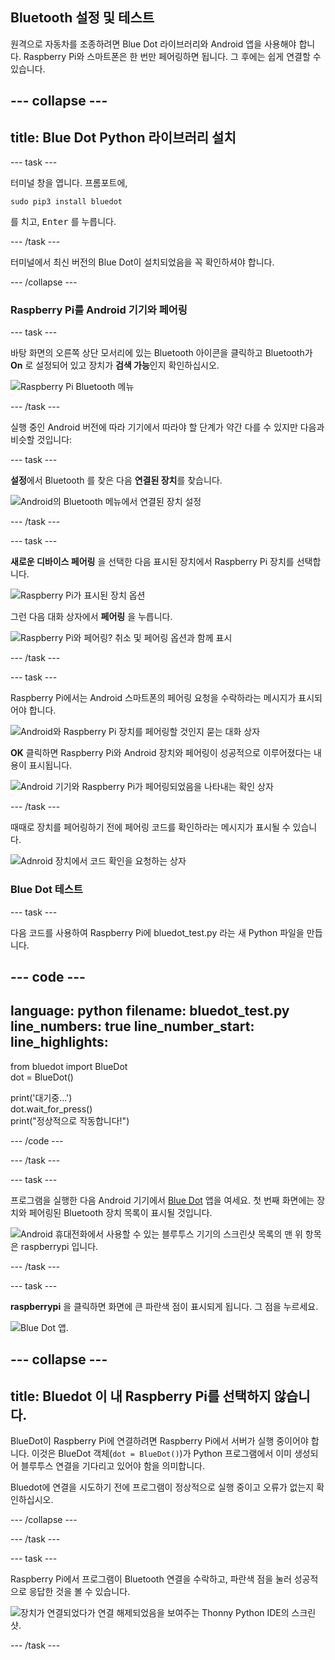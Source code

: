 ## Bluetooth 설정 및 테스트

원격으로 자동차를 조종하려면 Blue Dot 라이브러리와 Android 앱을 사용해야 합니다. Raspberry Pi와 스마트폰은 한 번만 페어링하면 됩니다. 그 후에는 쉽게 연결할 수 있습니다.

--- collapse ---
---
title: Blue Dot Python 라이브러리 설치
---

--- task ---

터미널 창을 엽니다. 프롬포트에,
```
sudo pip3 install bluedot
```
를 치고, <kbd>Enter</kbd> 를 누릅니다.

--- /task ---

터미널에서 최신 버전의 Blue Dot이 설치되었음을 꼭 확인하셔야 합니다.

--- /collapse ---

### Raspberry Pi를 Android 기기와 페어링

--- task ---

바탕 화면의 오른쪽 상단 모서리에 있는 Bluetooth 아이콘을 클릭하고 Bluetooth가 **On** 로 설정되어 있고 장치가 **검색 가능**인지 확인하십시오.

![Raspberry Pi Bluetooth 메뉴](images/bt_rpi_1.png)

--- /task ---

실행 중인 Android 버전에 따라 기기에서 따라야 할 단계가 약간 다를 수 있지만 다음과 비슷할 것입니다:

--- task ---

**설정**에서 Bluetooth 를 찾은 다음 **연결된 장치**를 찾습니다.

![Android의 Bluetooth 메뉴에서 연결된 장치 설정](images/bt_and_1.png)

--- /task ---

--- task ---

**새로운 디바이스 페어링** 을 선택한 다음 표시된 장치에서 Raspberry Pi 장치를 선택합니다.

![Raspberry Pi가 표시된 장치 옵션](images/bt_and_2.png)

그런 다음 대화 상자에서 **페어링** 을 누릅니다.

![Raspberry Pi와 페어링? 취소 및 페어링 옵션과 함께 표시](images/bt_and_3.png)

--- /task ---

--- task ---

Raspberry Pi에서는 Android 스마트폰의 페어링 요청을 수락하라는 메시지가 표시되어야 합니다.

![Android와 Raspberry Pi 장치를 페어링할 것인지 묻는 대화 상자](images/bt_rpi_2.png)

**OK** 클릭하면 Raspberry Pi와 Android 장치와 페어링이 성공적으로 이루어졌다는 내용이 표시됩니다.

![Android 기기와 Raspberry Pi가 페어링되었음을 나타내는 확인 상자](imgaes/bt_rpi_3.png)

--- /task ---

때때로 장치를 페어링하기 전에 페어링 코드를 확인하라는 메시지가 표시될 수 있습니다.

![Adnroid 장치에서 코드 확인을 요청하는 상자](images/android3.png)

### Blue Dot 테스트

--- task ---

다음 코드를 사용하여 Raspberry Pi에 bluedot_test.py 라는 새 Python 파일을 만듭니다.

--- code ---
---
language: python filename: bluedot_test.py line_numbers: true line_number_start:
line_highlights:
---

from bluedot import BlueDot   
dot = BlueDot()

print('대기중...')   
dot.wait_for_press()    
print("정상적으로 작동합니다!")

--- /code ---

--- /task ---

--- task ---

프로그램을 실행한 다음 Android 기기에서 [Blue Dot](https://play.google.com/store/apps/details?id=com.stuffaboutcode.bluedot&hl=en_GB&gl=US) 앱을 여세요. 첫 번째 화면에는 장치와 페어링된 Bluetooth 장치 목록이 표시될 것입니다.

![Android 휴대전화에서 사용할 수 있는 블루투스 기기의 스크린샷 목록의 맨 위 항목은 raspberrypi 입니다.](images/android4.jpeg)

--- /task ---

--- task ---

**raspberrypi** 을 클릭하면 화면에 큰 파란색 점이 표시되게 됩니다. 그 점을 누르세요.

![Blue Dot 앱.](images/bt_and_5.png)

--- collapse ---
---
title: Bluedot 이 내 Raspberry Pi를 선택하지 않습니다.
---

 BlueDot이 Raspberry Pi에 연결하려면 Raspberry Pi에서 서버가 실행 중이어야 합니다. 이것은 BlueDot 객체(`dot = BlueDot()`)가 Python 프로그램에서 이미 생성되어 블루투스 연결을 기다리고 있어야 함을 의미합니다.

 Bluedot에 연결을 시도하기 전에 프로그램이 정상적으로 실행 중이고 오류가 없는지 확인하십시오.

--- /collapse ---

--- /task ---

--- task ---

Raspberry Pi에서 프로그램이 Bluetooth 연결을 수락하고, 파란색 점을 눌러 성공적으로 응답한 것을 볼 수 있습니다.

![장치가 연결되었다가 연결 해제되었음을 보여주는 Thonny Python IDE의 스크린샷.](images/thonny1.png)

--- /task ---
